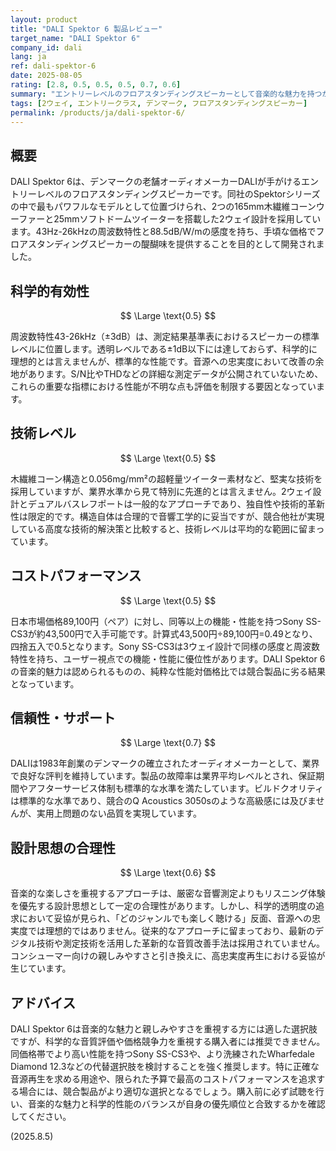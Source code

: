 ```yaml
---
layout: product
title: "DALI Spektor 6 製品レビュー"
target_name: "DALI Spektor 6"
company_id: dali
lang: ja
ref: dali-spektor-6
date: 2025-08-05
rating: [2.8, 0.5, 0.5, 0.5, 0.7, 0.6]
summary: "エントリーレベルのフロアスタンディングスピーカーとして音楽的な魅力を持つが、科学的透明度と価格競争力に課題があります"
tags: [2ウェイ, エントリークラス, デンマーク, フロアスタンディングスピーカー]
permalink: /products/ja/dali-spektor-6/
---
```

## 概要

DALI Spektor 6は、デンマークの老舗オーディオメーカーDALIが手がけるエントリーレベルのフロアスタンディングスピーカーです。同社のSpektorシリーズの中で最もパワフルなモデルとして位置づけられ、2つの165mm木繊維コーンウーファーと25mmソフトドームツイーターを搭載した2ウェイ設計を採用しています。43Hz-26kHzの周波数特性と88.5dB/W/mの感度を持ち、手頃な価格でフロアスタンディングスピーカーの醍醐味を提供することを目的として開発されました。

## 科学的有効性

$$ \Large \text{0.5} $$

周波数特性43-26kHz（±3dB）は、測定結果基準表におけるスピーカーの標準レベルに位置します。透明レベルである±1dB以下には達しておらず、科学的に理想的とは言えませんが、標準的な性能です。音源への忠実度において改善の余地があります。S/N比やTHDなどの詳細な測定データが公開されていないため、これらの重要な指標における性能が不明な点も評価を制限する要因となっています。

## 技術レベル

$$ \Large \text{0.5} $$

木繊維コーン構造と0.056mg/mm²の超軽量ツイーター素材など、堅実な技術を採用していますが、業界水準から見て特別に先進的とは言えません。2ウェイ設計とデュアルバスレフポートは一般的なアプローチであり、独自性や技術的革新性は限定的です。構造自体は合理的で音響工学的に妥当ですが、競合他社が実現している高度な技術的解決策と比較すると、技術レベルは平均的な範囲に留まっています。

## コストパフォーマンス

$$ \Large \text{0.5} $$

日本市場価格89,100円（ペア）に対し、同等以上の機能・性能を持つSony SS-CS3が約43,500円で入手可能です。計算式43,500円÷89,100円=0.49となり、四捨五入で0.5となります。Sony SS-CS3は3ウェイ設計で同様の感度と周波数特性を持ち、ユーザー視点での機能・性能に優位性があります。DALI Spektor 6の音楽的魅力は認められるものの、純粋な性能対価格比では競合製品に劣る結果となっています。

## 信頼性・サポート

$$ \Large \text{0.7} $$

DALIは1983年創業のデンマークの確立されたオーディオメーカーとして、業界で良好な評判を維持しています。製品の故障率は業界平均レベルとされ、保証期間やアフターサービス体制も標準的な水準を満たしています。ビルドクオリティは標準的な水準であり、競合のQ Acoustics 3050sのような高級感には及びませんが、実用上問題のない品質を実現しています。

## 設計思想の合理性

$$ \Large \text{0.6} $$

音楽的な楽しさを重視するアプローチは、厳密な音響測定よりもリスニング体験を優先する設計思想として一定の合理性があります。しかし、科学的透明度の追求において妥協が見られ、「どのジャンルでも楽しく聴ける」反面、音源への忠実度では理想的ではありません。従来的なアプローチに留まっており、最新のデジタル技術や測定技術を活用した革新的な音質改善手法は採用されていません。コンシューマー向けの親しみやすさと引き換えに、高忠実度再生における妥協が生じています。

## アドバイス

DALI Spektor 6は音楽的な魅力と親しみやすさを重視する方には適した選択肢ですが、科学的な音質評価や価格競争力を重視する購入者には推奨できません。同価格帯でより高い性能を持つSony SS-CS3や、より洗練されたWharfedale Diamond 12.3などの代替選択肢を検討することを強く推奨します。特に正確な音源再生を求める用途や、限られた予算で最高のコストパフォーマンスを追求する場合には、競合製品がより適切な選択となるでしょう。購入前に必ず試聴を行い、音楽的な魅力と科学的性能のバランスが自身の優先順位と合致するかを確認してください。

(2025.8.5)
